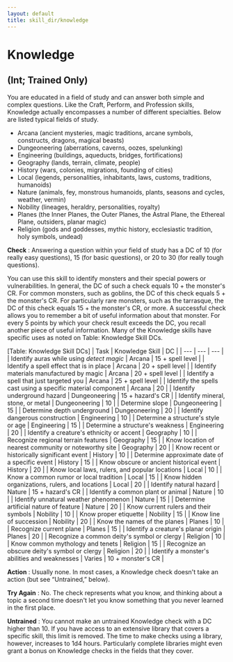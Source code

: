 ```yaml
---
layout: default
title: skill_dir/knowledge
---
```

# Knowledge

## (Int; Trained Only)

You are educated in a field of study and can answer both simple and complex questions. Like the Craft, Perform, and Profession skills, Knowledge actually encompasses a number of different specialties. Below are listed typical fields of study.

- Arcana (ancient mysteries, magic traditions, arcane symbols, constructs, dragons, magical beasts)
- Dungeoneering (aberrations, caverns, oozes, spelunking)
- Engineering (buildings, aqueducts, bridges, fortifications)
- Geography (lands, terrain, climate, people)
- History (wars, colonies, migrations, founding of cities)
- Local (legends, personalities, inhabitants, laws, customs, traditions, humanoids)
- Nature (animals, fey, monstrous humanoids, plants, seasons and cycles, weather, vermin)
- Nobility (lineages, heraldry, personalities, royalty)
- Planes (the Inner Planes, the Outer Planes, the Astral Plane, the Ethereal Plane, outsiders, planar magic)
- Religion (gods and goddesses, mythic history, ecclesiastic tradition, holy symbols, undead)

**Check** : Answering a question within your field of study has a DC of 10 (for really easy questions), 15 (for basic questions), or 20 to 30 (for really tough questions).

You can use this skill to identify monsters and their special powers or vulnerabilities. In general, the DC of such a check equals 10 + the monster's CR. For common monsters, such as goblins, the DC of this check equals 5 + the monster's CR. For particularly rare monsters, such as the tarrasque, the DC of this check equals 15 + the monster's CR, or more. A successful check allows you to remember a bit of useful information about that monster. For every 5 points by which your check result exceeds the DC, you recall another piece of useful information. Many of the Knowledge skills have specific uses as noted on Table: Knowledge Skill DCs.

[Table: Knowledge Skill DCs]
| Task | Knowledge Skill | DC |
| --- | --- | --- |
| Identify auras while using _detect magic_ | Arcana | 15 + spell level |
| Identify a spell effect that is in place | Arcana | 20 + spell level |
| Identify materials manufactured by magic | Arcana | 20 + spell level |
| Identify a spell that just targeted you | Arcana | 25 + spell level |
| Identify the spells cast using a specific material component | Arcana | 20 |
| Identify underground hazard | Dungeoneering | 15 + hazard's CR |
| Identify mineral, stone, or metal | Dungeoneering | 10 |
| Determine slope | Dungeoneering | 15 |
| Determine depth underground | Dungeoneering | 20 |
| Identify dangerous construction | Engineering | 10 |
| Determine a structure's style or age | Engineering | 15 |
| Determine a structure's weakness | Engineering | 20 |
| Identify a creature's ethnicity or accent | Geography | 10 |
| Recognize regional terrain features | Geography | 15 |
| Know location of nearest community or noteworthy site | Geography | 20 |
| Know recent or historically significant event | History | 10 |
| Determine approximate date of a specific event | History | 15 |
| Know obscure or ancient historical event | History | 20 |
| Know local laws, rulers, and popular locations | Local | 10 |
| Know a common rumor or local tradition | Local | 15 |
| Know hidden organizations, rulers, and locations | Local | 20 |
| Identify natural hazard | Nature | 15 + hazard's CR |
| Identify a common plant or animal | Nature | 10 |
| Identify unnatural weather phenomenon | Nature | 15 |
| Determine artificial nature of feature | Nature | 20 |
| Know current rulers and their symbols | Nobility | 10 |
| Know proper etiquette | Nobility | 15 |
| Know line of succession | Nobility | 20 |
| Know the names of the planes | Planes | 10 |
| Recognize current plane | Planes | 15 |
| Identify a creature's planar origin | Planes | 20 |
| Recognize a common deity's symbol or clergy | Religion | 10 |
| Know common mythology and tenets | Religion | 15 |
| Recognize an obscure deity's symbol or clergy | Religion | 20 |
| Identify a monster's abilities and weaknesses | Varies | 10 + monster's CR |

**Action** : Usually none. In most cases, a Knowledge check doesn't take an action (but see “Untrained,” below).

**Try Again** : No. The check represents what you know, and thinking about a topic a second time doesn't let you know something that you never learned in the first place.

**Untrained** : You cannot make an untrained Knowledge check with a DC higher than 10. If you have access to an extensive library that covers a specific skill, this limit is removed. The time to make checks using a library, however, increases to 1d4 hours. Particularly complete libraries might even grant a bonus on Knowledge checks in the fields that they cover.

